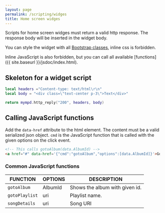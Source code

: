 ```yaml
---
layout: page
permalink: /scripting/widges
title: Home screen widges
---
```


Scripts for home screen widges must return a valid http response. The response body will be inserted in the widget body.

You can style the widget with all [Bootstrap classes](https://getbootstrap.com/), inline css is forbidden.

Inline JavaScript is also forbidden, but you can call all available [functions]({{ site.baseurl }}/jsdoc/index.html).

## Skeleton for a widget script

```lua
local headers ="Content-type: text/html\r\n"
local body = "<div class=\"text-center p-3\">Text</div>"

return mympd.http_reply("200", headers, body)
```

## Calling JavaScript functions

Add the `data-href` attribute to the html element. The content must be a valid serialized json object. `cmd` is the JavaScript function that is called with the given options on the click event.

```html
<!-- This calls gotoAlbum(data.AlbumId) -->
<a href="#" data-href='{"cmd":"gotoAlbum","options":[data.AlbumId]}'>Go</a>
```

### Common JavaScript functions

| FUNCTION | OPTIONS | DESCRIPTION |
| -------- | ------- | ----------- |
| `gotoAlbum` | AlbumId | Shows the album with given id. |
| `gotoPlaylist` | uri | Playlist name. |
| `songDetails` | uri | Song URI |
